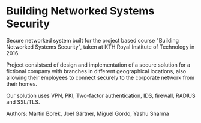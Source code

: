 # Building Networked Systems Security

Secure networked system built for the project based course "Building Networked Systems Security", taken at KTH Royal Institute of Technology in 2016.

Project consistsed of design and implementation of a secure solution for a fictional company with branches in different geographical locations, also allowing their employees to connect securely to the corporate network from their homes.

Our solution uses VPN, PKI, Two-factor authentication, IDS, firewall, RADIUS and SSL/TLS.

Authors: Martin Borek, Joel Gärtner, Miguel Gordo, Yashu Sharma
